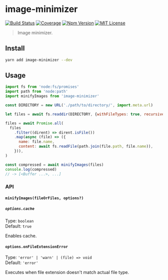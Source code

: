 # image-minimizer

[![Build Status][github_actions_badge]][github_actions_link]
[![Coverage][coveralls_badge]][coveralls_link]
[![Npm Version][package_version_badge]][package_link]
[![MIT License][license_badge]][license_link]

[github_actions_badge]: https://img.shields.io/github/actions/workflow/status/fisker/image-minimizer/continuous-integration.yml?branch=main&style=flat-square
[github_actions_link]: https://github.com/fisker/image-minimizer/actions?query=branch%3Amain
[coveralls_badge]: https://img.shields.io/coveralls/github/fisker/image-minimizer/main?style=flat-square
[coveralls_link]: https://coveralls.io/github/fisker/image-minimizer?branch=main
[license_badge]: https://img.shields.io/npm/l/image-minimizer.svg?style=flat-square
[license_link]: https://github.com/fisker/image-minimizer/blob/main/license
[package_version_badge]: https://img.shields.io/npm/v/image-minimizer.svg?style=flat-square
[package_link]: https://www.npmjs.com/package/image-minimizer

> Image minimizer.

## Install

```bash
yarn add image-minimizer --dev
```

## Usage

```js
import fs from 'node:fs/promises'
import path from 'node:path'
import minifyImages from 'image-minimizer'

const DIRECTORY = new URL('./path/to/directory/', import.meta.url)

let files = await fs.readdir(DIRECTORY, {withFileTypes: true, recursive: true})

files = await Promise.all(
  files
    .filter((dirent) => dirent.isFile())
    .map(async (file) => ({
      name: file.name,
      content: await fs.readFile(path.join(file.path, file.name)),
    })),
)

const compressed = await minifyImages(files)
console.log(compressed)
// -> [<Buffer ...>, ...]
```

### API

#### `minifyImages(fileOrFiles, options?)`

##### `options.cache`

Type: `boolean`\
Default: `true`

Enables cache.

#### `options.onFileExtensionError`

Type: `'error' | 'warn' | (file) => void`\
Default: `'error'`

Executes when file extension doesn't match actual file type.
